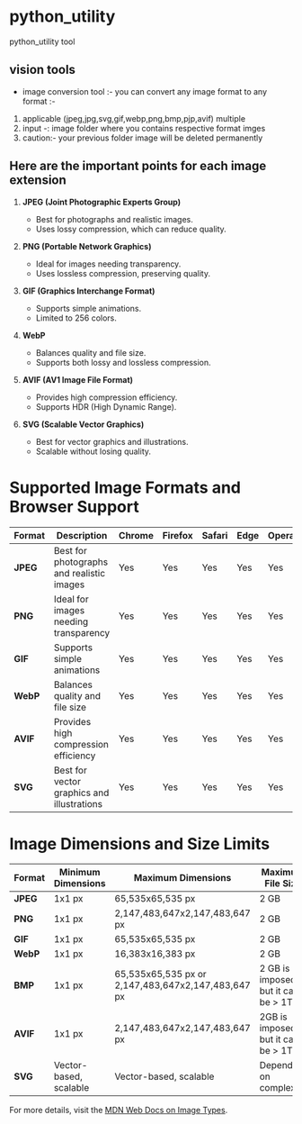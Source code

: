 # python_utility
python_utility tool 

## vision tools
* image conversion tool :- you can convert any image format to any format :-
1.  applicable (jpeg,jpg,svg,gif,webp,png,bmp,pjp,avif) multiple
2.  input -: image folder where you contains respective  format imges
3.  caution:- your previous folder image will be deleted permanently

## Here are the important points for each image extension 

  1. **JPEG (Joint Photographic Experts Group)**

     * Best for photographs and realistic images.
     * Uses lossy compression, which can reduce quality.

  2. **PNG (Portable Network Graphics)**
     * Ideal for images needing transparency.
     * Uses lossless compression, preserving quality.

  3. **GIF (Graphics Interchange Format)**
     * Supports simple animations.
     * Limited to 256 colors.

  4. **WebP**
     * Balances quality and file size.
     * Supports both lossy and lossless compression.

  5. **AVIF (AV1 Image File Format)**
     * Provides high compression efficiency.
     * Supports HDR (High Dynamic Range).

  6. **SVG (Scalable Vector Graphics)**
     * Best for vector graphics and illustrations.
     * Scalable without losing quality.
    
# Supported Image Formats and Browser Support

| Format | Description | Chrome | Firefox | Safari | Edge | Opera |
|--------|-------------|--------|---------|--------|------|-------|
| **JPEG** | Best for photographs and realistic images | Yes | Yes | Yes | Yes | Yes |
| **PNG**  | Ideal for images needing transparency | Yes | Yes | Yes | Yes | Yes |
| **GIF**  | Supports simple animations | Yes | Yes | Yes | Yes | Yes |
| **WebP** | Balances quality and file size | Yes | Yes | Yes | Yes | Yes |
| **AVIF** | Provides high compression efficiency | Yes | Yes | Yes | Yes | Yes |
| **SVG**  | Best for vector graphics and illustrations | Yes | Yes | Yes | Yes | Yes |


# Image Dimensions and Size Limits

| Format | Minimum Dimensions | Maximum Dimensions | Maximum File Size |
|--------|--------------------|--------------------|-------------------|
| **JPEG** | 1x1 px | 65,535x65,535 px | 2 GB |
| **PNG**  | 1x1 px | 2,147,483,647x2,147,483,647 px | 2 GB |
| **GIF**  | 1x1 px | 65,535x65,535 px | 2 GB |
| **WebP** | 1x1 px | 16,383x16,383 px | 2 GB |
| **BMP**  | 1x1 px | 65,535x65,535 px or 2,147,483,647x2,147,483,647 px | 2 GB is imposed but it can be > 1TB |
| **AVIF** | 1x1 px | 2,147,483,647x2,147,483,647 px | 2GB is imposed but it can be > 1TB |
| **SVG**  | Vector-based, scalable | Vector-based, scalable | Dependent on complexity |




For more details, visit the [MDN Web Docs on Image Types](https://developer.mozilla.org/en-US/docs/Web/Media/Formats/Image_types).

